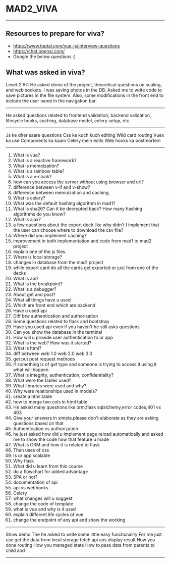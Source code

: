 # MAD2_VIVA
***
## Resources to prepare for viva?
- https://www.toptal.com/vue-js/interview-questions
- https://chat.openai.com/
- Google the below questions :)

## What was asked in viva?
Level-2 97: He asked demo of the project, theoretical questions on scaling, and web sockets. I was saving photos in the DB. Asked me to write code to save pictures in the file system. Also, some modifications in the front end to include the user name in the navigation bar.
***
He asked questions related to frontend validation, backend validation, lifecycle hooks, caching, database model, celery setup, etc.
***
Js ke dher saare questions
Css ke kuch kuch editing
Wild card routing
Vuex ka use
Components ka kaam
Celery mein edits
Web hooks ka postmortem
***
1. What is vue?
2. What is a reactive framework?
3. What is memoization?
4. What is a rainbow table?
5. What is a v-cloak?
6. how can you access the server without using browser and url?
7. difference between v-if and v-show?
8. difference between memoization and caching.
9. What is celery?
10. What was the default hashing algorithm in mad1?
11. What is sha26? Can it be decrypted back? How many hashing algorithms do you know?
12. What is ajax?
13. a few questions about the export deck like why didn't I implement that the user can choose where
to download the csv file?
14. Where did you implement caching?
15. improvement in both implementation and code from mad1 to mad2 project
16. explain one of the js files.
17. Where is local storage?
18. changes in database from the mad1 project
19. while export card do all the cards get exported or just from one of the decks
20. What is api?
21. What is the breakpoint?
22. What is a debugger?
23. About get and post?
24. What all things have u used
25. Which are front end which are backend
26. Have u used api
27. Diff btw authentication and authorisation
28. Some questions related to flask and bootstrap
29. Have you used api even if you haven't he still asks questions
30. Can you show the database in the terminal
31. How will u provide user authentication to ur app
32. What is the web? How was it started?
33. What is html?
34. diff between web 1.0 web 2.0 web 3.0
35. get put post request methods
36. if something is of get type and someone is trying to access it using it what will happen
37. What is integrity, authentication, confidentiality?
38. What were the tables used?
39. What libraries were used and why?
40. Why were relationships used in models?
41. create a html table
42. how to merge two cols in html table
43. He asked many questions like orm,flask sqlalchemy,error codes,401 vs 403
44. Give your answers in simple.please don't elaborate as they are asking questions based on that
45. Authentication vs authorization
46. he just asked how did u implement page reload automatically and asked me to show the code
how that feature u made
47. What is ORM and how it is related to flask
48. Then uses of css
49. Is ur app scalable
50. Why flask
51. What did u learn from this course
52. do a flowchart for added advantage
53. SPA or not?
54. documentation of api
55. api vs webhooks
56. Celery
57. what changes will u suggest
58. change the code of template
59. what is vue and why is it used
60. explain different life cycles of vue
61. change the endpoint of any api and show the working
***
Show demo
The he asked to write some little easy functionality
For me just use get the data from local storage fetch api ans display result
How you done routing
How you managed state
How to pass data  from parents to child and
***



